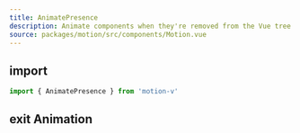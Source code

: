 ```yaml
---
title: AnimatePresence
description: Animate components when they're removed from the Vue tree.
source: packages/motion/src/components/Motion.vue
---
```


## import

```ts
import { AnimatePresence } from 'motion-v'
```

## exit Animation

<component-preview  name="AnimateExit"/>

